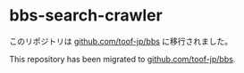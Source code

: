 # bbs-search-crawler

このリポジトリは [github.com/toof-jp/bbs](https://github.com/toof-jp/bbs) に移行されました。

This repository has been migrated to [github.com/toof-jp/bbs](https://github.com/toof-jp/bbs).